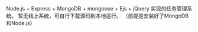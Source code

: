Node.js + Express + MongoDB + mongoose + Ejs + jQuery 实现的任务管理系统。
暂无线上系统，可自行下载源码到本地运行。
（前提是安装好了MongoDB和Node.js）
